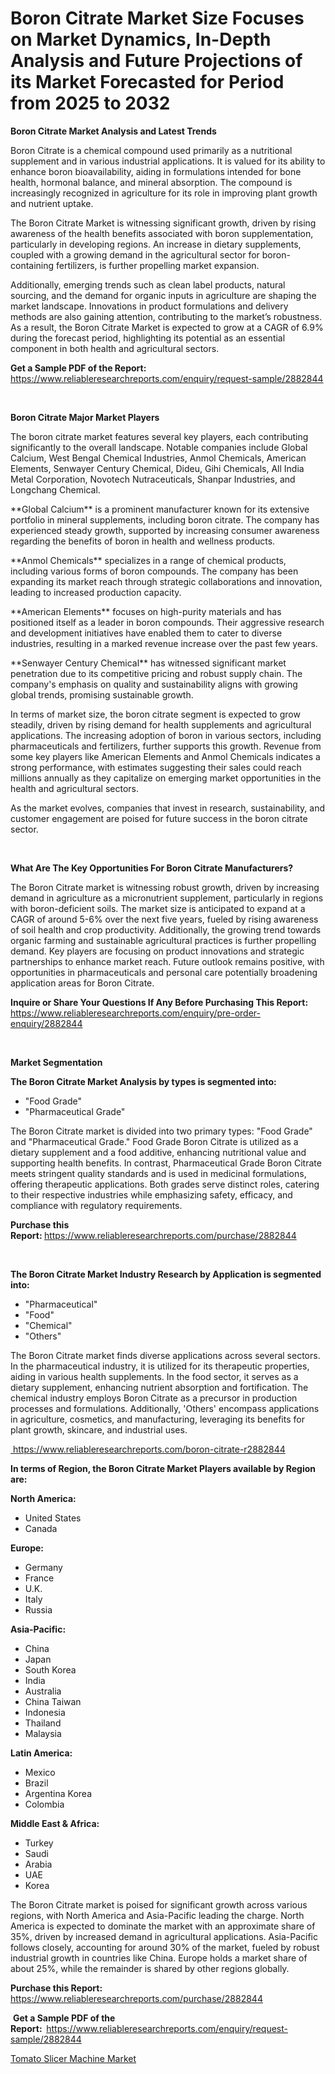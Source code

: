 <p><h1>Boron Citrate Market Size Focuses on Market Dynamics, In-Depth Analysis and Future Projections of its Market Forecasted for Period from 2025 to 2032</h1></p><p><strong>Boron Citrate Market Analysis and Latest Trends</strong></p>
<p><p>Boron Citrate is a chemical compound used primarily as a nutritional supplement and in various industrial applications. It is valued for its ability to enhance boron bioavailability, aiding in formulations intended for bone health, hormonal balance, and mineral absorption. The compound is increasingly recognized in agriculture for its role in improving plant growth and nutrient uptake.</p><p>The Boron Citrate Market is witnessing significant growth, driven by rising awareness of the health benefits associated with boron supplementation, particularly in developing regions. An increase in dietary supplements, coupled with a growing demand in the agricultural sector for boron-containing fertilizers, is further propelling market expansion. </p><p>Additionally, emerging trends such as clean label products, natural sourcing, and the demand for organic inputs in agriculture are shaping the market landscape. Innovations in product formulations and delivery methods are also gaining attention, contributing to the market’s robustness. As a result, the Boron Citrate Market is expected to grow at a CAGR of 6.9% during the forecast period, highlighting its potential as an essential component in both health and agricultural sectors.</p></p>
<p><strong>Get a Sample PDF of the Report:&nbsp;</strong> <a href="https://www.reliableresearchreports.com/enquiry/request-sample/2882844?utm_campaign=3292&utm_medium=2&utm_source=Github&utm_content=ia&utm_term=13032025&utm_id=boron-citrate">https://www.reliableresearchreports.com/enquiry/request-sample/2882844</a></p>
<p>&nbsp;</p>
<p><strong>Boron Citrate Major Market Players</strong></p>
<p><p>The boron citrate market features several key players, each contributing significantly to the overall landscape. Notable companies include Global Calcium, West Bengal Chemical Industries, Anmol Chemicals, American Elements, Senwayer Century Chemical, Dideu, Gihi Chemicals, All India Metal Corporation, Novotech Nutraceuticals, Shanpar Industries, and Longchang Chemical.</p><p>**Global Calcium** is a prominent manufacturer known for its extensive portfolio in mineral supplements, including boron citrate. The company has experienced steady growth, supported by increasing consumer awareness regarding the benefits of boron in health and wellness products. </p><p>**Anmol Chemicals** specializes in a range of chemical products, including various forms of boron compounds. The company has been expanding its market reach through strategic collaborations and innovation, leading to increased production capacity. </p><p>**American Elements** focuses on high-purity materials and has positioned itself as a leader in boron compounds. Their aggressive research and development initiatives have enabled them to cater to diverse industries, resulting in a marked revenue increase over the past few years.</p><p>**Senwayer Century Chemical** has witnessed significant market penetration due to its competitive pricing and robust supply chain. The company's emphasis on quality and sustainability aligns with growing global trends, promising sustainable growth.</p><p>In terms of market size, the boron citrate segment is expected to grow steadily, driven by rising demand for health supplements and agricultural applications. The increasing adoption of boron in various sectors, including pharmaceuticals and fertilizers, further supports this growth. Revenue from some key players like American Elements and Anmol Chemicals indicates a strong performance, with estimates suggesting their sales could reach millions annually as they capitalize on emerging market opportunities in the health and agricultural sectors. </p><p>As the market evolves, companies that invest in research, sustainability, and customer engagement are poised for future success in the boron citrate sector.</p></p>
<p>&nbsp;</p>
<p><strong>What Are The Key Opportunities For Boron Citrate Manufacturers?</strong></p>
<p><p>The Boron Citrate market is witnessing robust growth, driven by increasing demand in agriculture as a micronutrient supplement, particularly in regions with boron-deficient soils. The market size is anticipated to expand at a CAGR of around 5-6% over the next five years, fueled by rising awareness of soil health and crop productivity. Additionally, the growing trend towards organic farming and sustainable agricultural practices is further propelling demand. Key players are focusing on product innovations and strategic partnerships to enhance market reach. Future outlook remains positive, with opportunities in pharmaceuticals and personal care potentially broadening application areas for Boron Citrate.</p></p>
<p><strong>Inquire or Share Your Questions If Any Before Purchasing This Report:</strong> <a href="https://www.reliableresearchreports.com/enquiry/pre-order-enquiry/2882844?utm_campaign=3292&utm_medium=2&utm_source=Github&utm_content=ia&utm_term=13032025&utm_id=boron-citrate">https://www.reliableresearchreports.com/enquiry/pre-order-enquiry/2882844</a></p>
<p>&nbsp;</p>
<p><strong>Market Segmentation</strong></p>
<p><strong>The Boron Citrate Market Analysis by types is segmented into:</strong></p>
<p><ul><li>"Food Grade"</li><li>"Pharmaceutical Grade"</li></ul></p>
<p><p>The Boron Citrate market is divided into two primary types: "Food Grade" and "Pharmaceutical Grade." Food Grade Boron Citrate is utilized as a dietary supplement and a food additive, enhancing nutritional value and supporting health benefits. In contrast, Pharmaceutical Grade Boron Citrate meets stringent quality standards and is used in medicinal formulations, offering therapeutic applications. Both grades serve distinct roles, catering to their respective industries while emphasizing safety, efficacy, and compliance with regulatory requirements.</p></p>
<p><strong>Purchase this Report:&nbsp;</strong><a href="https://www.reliableresearchreports.com/purchase/2882844?utm_campaign=3292&utm_medium=2&utm_source=Github&utm_content=ia&utm_term=13032025&utm_id=boron-citrate">https://www.reliableresearchreports.com/purchase/2882844</a></p>
<p>&nbsp;</p>
<p><strong>The Boron Citrate Market Industry Research by Application is segmented into:</strong></p>
<p><ul><li>"Pharmaceutical"</li><li>"Food"</li><li>"Chemical"</li><li>"Others"</li></ul></p>
<p><p>The Boron Citrate market finds diverse applications across several sectors. In the pharmaceutical industry, it is utilized for its therapeutic properties, aiding in various health supplements. In the food sector, it serves as a dietary supplement, enhancing nutrient absorption and fortification. The chemical industry employs Boron Citrate as a precursor in production processes and formulations. Additionally, 'Others' encompass applications in agriculture, cosmetics, and manufacturing, leveraging its benefits for plant growth, skincare, and industrial uses.</p></p>
<p><a href="https://www.reliableresearchreports.com/boron-citrate-r2882844?utm_campaign=3292&utm_medium=2&utm_source=Github&utm_content=ia&utm_term=13032025&utm_id=boron-citrate">&nbsp;https://www.reliableresearchreports.com/boron-citrate-r2882844</a></p>
<p><strong>In terms of Region, the Boron Citrate Market Players available by Region are:</strong></p>
<p>
    <p> <strong> North America: </strong>
        <ul>
            <li>United States</li>
            <li>Canada</li>
        </ul>
        </p> 
    <p> <strong> Europe: </strong>
        <ul>
            <li>Germany</li>
            <li>France</li>
            <li>U.K.</li>
            <li>Italy</li>
            <li>Russia</li>
        </ul>
        </p> 
    <p> <strong> Asia-Pacific: </strong>
        <ul>
            <li>China</li>
            <li>Japan</li>
            <li>South Korea</li>
            <li>India</li>
            <li>Australia</li>
            <li>China Taiwan</li>
            <li>Indonesia</li>
            <li>Thailand</li>
            <li>Malaysia</li>
        </ul>
        </p> 
    <p> <strong> Latin America: </strong>
        <ul>
            <li>Mexico</li>
            <li>Brazil</li>
            <li>Argentina Korea</li>
            <li>Colombia</li>
        </ul>
        </p> 
    <p> <strong> Middle East & Africa: </strong>
        <ul>
            <li>Turkey</li>
            <li>Saudi</li>
            <li>Arabia</li>
            <li>UAE</li>
            <li>Korea</li>
        </ul>
    </p>
    </p>
<p><p>The Boron Citrate market is poised for significant growth across various regions, with North America and Asia-Pacific leading the charge. North America is expected to dominate the market with an approximate share of 35%, driven by increased demand in agricultural applications. Asia-Pacific follows closely, accounting for around 30% of the market, fueled by robust industrial growth in countries like China. Europe holds a market share of about 25%, while the remainder is shared by other regions globally.</p></p>
<p><strong>Purchase this Report: </strong><a href="https://www.reliableresearchreports.com/purchase/2882844?utm_campaign=3292&utm_medium=2&utm_source=Github&utm_content=ia&utm_term=13032025&utm_id=boron-citrate">https://www.reliableresearchreports.com/purchase/2882844</a></p>
<p>&nbsp;<strong>Get a Sample PDF of the Report:&nbsp;&nbsp;</strong><a href="https://www.reliableresearchreports.com/enquiry/request-sample/2882844?utm_campaign=3292&utm_medium=2&utm_source=Github&utm_content=ia&utm_term=13032025&utm_id=boron-citrate">https://www.reliableresearchreports.com/enquiry/request-sample/2882844</a></p>
<p><strong></strong></p>
<p><p><a href="https://github.com/lefiobakali/Market-Research-Report-List-1/blob/main/tomato-slicer-machine-market.md?utm_campaign=3292&utm_medium=2&utm_source=Github&utm_content=ia&utm_term=13032025&utm_id=boron-citrate">Tomato Slicer Machine Market</a></p></p>